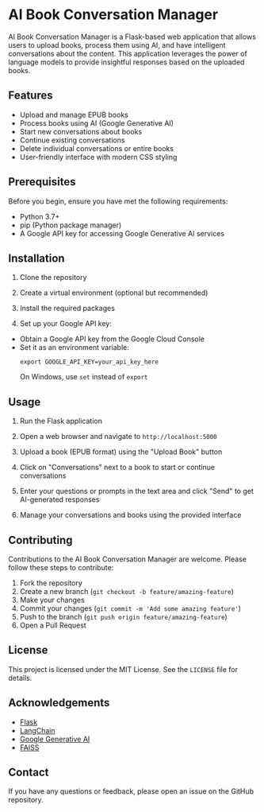 # AI Book Conversation Manager

AI Book Conversation Manager is a Flask-based web application that allows users to upload books, process them using AI, and have intelligent conversations about the content. This application leverages the power of language models to provide insightful responses based on the uploaded books.

## Features

- Upload and manage EPUB books
- Process books using AI (Google Generative AI)
- Start new conversations about books
- Continue existing conversations
- Delete individual conversations or entire books
- User-friendly interface with modern CSS styling

## Prerequisites

Before you begin, ensure you have met the following requirements:

- Python 3.7+
- pip (Python package manager)
- A Google API key for accessing Google Generative AI services

## Installation

1. Clone the repository
2. Create a virtual environment (optional but recommended)
3. Install the required packages

4. Set up your Google API key:
- Obtain a Google API key from the Google Cloud Console
- Set it as an environment variable:
  ```
  export GOOGLE_API_KEY=your_api_key_here
  ```
  On Windows, use `set` instead of `export`

## Usage

1. Run the Flask application 

2. Open a web browser and navigate to `http://localhost:5000`

3. Upload a book (EPUB format) using the "Upload Book" button

4. Click on "Conversations" next to a book to start or continue conversations

5. Enter your questions or prompts in the text area and click "Send" to get AI-generated responses

6. Manage your conversations and books using the provided interface

## Contributing

Contributions to the AI Book Conversation Manager are welcome. Please follow these steps to contribute:

1. Fork the repository
2. Create a new branch (`git checkout -b feature/amazing-feature`)
3. Make your changes
4. Commit your changes (`git commit -m 'Add some amazing feature'`)
5. Push to the branch (`git push origin feature/amazing-feature`)
6. Open a Pull Request

## License

This project is licensed under the MIT License. See the `LICENSE` file for details.

## Acknowledgements

- [Flask](https://flask.palletsprojects.com/)
- [LangChain](https://python.langchain.com/)
- [Google Generative AI](https://cloud.google.com/ai-platform/prediction/docs/overview)
- [FAISS](https://github.com/facebookresearch/faiss)

## Contact

If you have any questions or feedback, please open an issue on the GitHub repository.